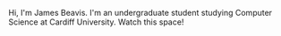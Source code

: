 Hi, I'm James Beavis. I'm an undergraduate student studying Computer Science at Cardiff University.
Watch this space!

<!---
jbeavis/jbeavis is a ✨ special ✨ repository because its `README.md` (this file) appears on your GitHub profile.
You can click the Preview link to take a look at your changes.
--->
